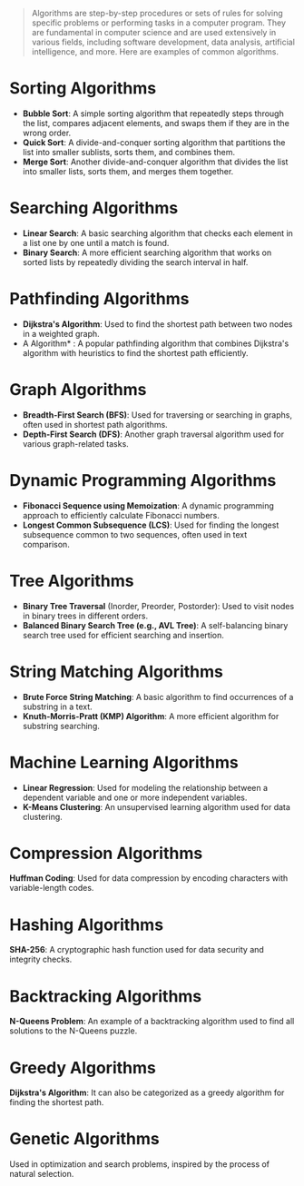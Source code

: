 >Algorithms are step-by-step procedures or sets of rules for solving specific problems or performing tasks in a computer program. They are fundamental in computer science and are used extensively in various fields, including software development, data analysis, artificial intelligence, and more. Here are examples of common algorithms.

# Sorting Algorithms
- **Bubble Sort**: A simple sorting algorithm that repeatedly steps through the list, compares adjacent elements, and swaps them if they are in the wrong order.
- **Quick Sort**: A divide-and-conquer sorting algorithm that partitions the list into smaller sublists, sorts them, and combines them.
- **Merge Sort**: Another divide-and-conquer algorithm that divides the list into smaller lists, sorts them, and merges them together.
# Searching Algorithms
- **Linear Search**: A basic searching algorithm that checks each element in a list one by one until a match is found.
- **Binary Search**: A more efficient searching algorithm that works on sorted lists by repeatedly dividing the search interval in half.
# Pathfinding Algorithms
- **Dijkstra's Algorithm**: Used to find the shortest path between two nodes in a weighted graph.
- A Algorithm* : A popular pathfinding algorithm that combines Dijkstra's algorithm with heuristics to find the shortest path efficiently.
# Graph Algorithms
- **Breadth-First Search (BFS)**: Used for traversing or searching in graphs, often used in shortest path algorithms.
- **Depth-First Search (DFS)**: Another graph traversal algorithm used for various graph-related tasks.
# Dynamic Programming Algorithms
- **Fibonacci Sequence using Memoization**: A dynamic programming approach to efficiently calculate Fibonacci numbers.
- **Longest Common Subsequence (LCS)**: Used for finding the longest subsequence common to two sequences, often used in text comparison.
# Tree Algorithms
- **Binary Tree Traversal** (Inorder, Preorder, Postorder): Used to visit nodes in binary trees in different orders.
- **Balanced Binary Search Tree (e.g., AVL Tree)**: A self-balancing binary search tree used for efficient searching and insertion.
# String Matching Algorithms
- **Brute Force String Matching**: A basic algorithm to find occurrences of a substring in a text.
- **Knuth-Morris-Pratt (KMP) Algorithm**: A more efficient algorithm for substring searching.
# Machine Learning Algorithms
- **Linear Regression**: Used for modeling the relationship between a dependent variable and one or more independent variables.
- **K-Means Clustering**: An unsupervised learning algorithm used for data clustering.
# Compression Algorithms
**Huffman Coding**: Used for data compression by encoding characters with variable-length codes.
# Hashing Algorithms
**SHA-256**: A cryptographic hash function used for data security and integrity checks.
# Backtracking Algorithms
**N-Queens Problem**: An example of a backtracking algorithm used to find all solutions to the N-Queens puzzle.
# Greedy Algorithms
**Dijkstra's Algorithm**: It can also be categorized as a greedy algorithm for finding the shortest path.
# Genetic Algorithms
Used in optimization and search problems, inspired by the process of natural selection.